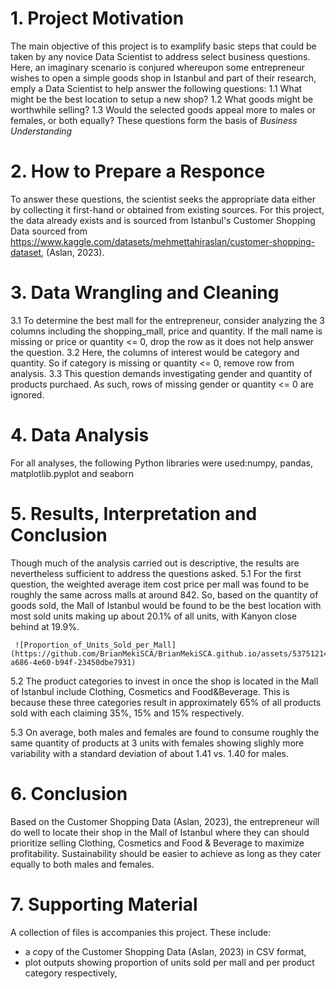 # 1. Project Motivation

The main objective of this project is to examplify basic steps that could be taken by any novice Data Scientist to address select business questions.
Here, an imaginary scenario is conjured whereupon some entrepreneur wishes to open a simple goods shop in Istanbul and part of their research, emply 
a Data Scientist to help answer the following questions:
1.1 What might be the best location to setup a new shop?
1.2 What goods might be worthwhile selling?
1.3 Would the selected goods appeal more to males or females, or both equally?
These questions form the basis of *Business Understanding*

# 2. How to Prepare a Responce

To answer these questions, the scientist seeks the appropriate data either by collecting it first-hand or obtained from existing sources.
For this project, the data already exists and is sourced from Istanbul's Customer Shopping Data sourced from 
https://www.kaggle.com/datasets/mehmettahiraslan/customer-shopping-dataset, (Aslan, 2023).

# 3. Data Wrangling and Cleaning

3.1 To determine the best mall for the entrepreneur, consider analyzing the 3 columns including the shopping_mall, price and quantity.
	If the mall name is missing or price or quantity <= 0, drop the row as it does not help answer the question.
3.2 Here, the columns of interest would be category and quantity. So if category is missing or quantity <= 0, remove row from analysis.
3.3 This question demands investigating gender and quantity of products purchaed. As such, rows of missing gender or quantity <= 0 are ignored.

# 4. Data Analysis

For all analyses, the following Python libraries were used:numpy, pandas, matplotlib.pyplot and seaborn

# 5. Results, Interpretation and Conclusion

Though much of the analysis carried out is descriptive, the results are nevertheless sufficient to address the questions asked. 
5.1 For the first question, the weighted average item cost price per mall was found to be roughly the same 
	 across malls at around 842. So, based on the quantity of goods sold, the Mall of Istanbul would be found to be the best location 
	 with most sold units making up about 20.1% of all units, with Kanyon close behind at 19.9%. 
  
	 ![Proportion_of_Units_Sold_per_Mall](https://github.com/BrianMekiSCA/BrianMekiSCA.github.io/assets/53751214/519f6c74-a686-4e60-b94f-23450dbe7931)
	 
5.2 The product categories to invest in once the shop is located in the Mall of Istanbul include Clothing, Cosmetics and Food&Beverage. This is because these three categories 
result in approximately 65% of all products sold with each claiming 35%, 15% and 15% respectively. 
	
5.3 On average, both males and females are found to consume roughly the same quantity of products at 3 units with females showing slighly more variability with a standard deviation
of about 1.41 vs. 1.40 for males.  

# 6. Conclusion
   
Based on the Customer Shopping Data (Aslan, 2023), the entrepreneur will do well to locate their shop in the Mall of Istanbul where they can should prioritize selling 
Clothing, Cosmetics and Food & Beverage to maximize profitability. Sustainability should be easier to achieve as long as they cater equally to both males and females.

# 7. Supporting Material

A collection of files is accompanies this project. These include:
* a copy of the Customer Shopping Data (Aslan, 2023) in CSV format,
* plot outputs showing proportion of units sold per mall and per product category respectively,

